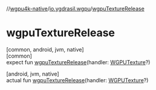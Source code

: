 //[wgpu4k-native](../../index.md)/[io.ygdrasil.wgpu](index.md)/[wgpuTextureRelease](wgpu-texture-release.md)

# wgpuTextureRelease

[common, android, jvm, native]\
[common]\
expect fun [wgpuTextureRelease](wgpu-texture-release.md)(handler: [WGPUTexture](-w-g-p-u-texture/index.md)?)

[android, jvm, native]\
actual fun [wgpuTextureRelease](wgpu-texture-release.md)(handler: [WGPUTexture](-w-g-p-u-texture/index.md)?)
